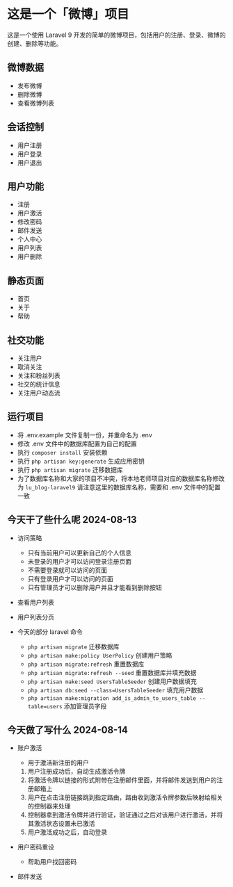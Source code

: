 # 这是一个「微博」项目

这是一个使用 Laravel 9 开发的简单的微博项目，包括用户的注册、登录、微博的创建、删除等功能。

## 微博数据

- 发布微博
- 删除微博
- 查看微博列表

## 会话控制

- 用户注册
- 用户登录
- 用户退出

## 用户功能

- 注册
- 用户激活
- 修改密码
- 邮件发送
- 个人中心
- 用户列表
- 用户删除

## 静态页面

- 首页
- 关于
- 帮助

## 社交功能

- 关注用户
- 取消关注
- 关注和粉丝列表
- 社交的统计信息
- 关注用户动态流

## 运行项目

- 将 .env.example 文件复制一份，并重命名为 .env
- 修改 .env 文件中的数据库配置为自己的配置
- 执行 `composer install` 安装依赖
- 执行 `php artisan key:generate` 生成应用密钥
- 执行 `php artisan migrate` 迁移数据库
- 为了数据库名称和大家的项目不冲突，将本地老师项目对应的数据库名称修改为 `lu_blog-laravel9` 请注意这里的数据库名称，需要和
  .env 文件中的配置一致

## 今天干了些什么呢 2024-08-13

- 访问策略
    - 只有当前用户可以更新自己的个人信息
    - 未登录的用户才可以访问登录注册页面
    - 不需要登录就可以访问的页面
    - 只有登录用户才可以访问的页面
    - 只有管理员才可以删除用户并且才能看到删除按钮
- 查看用户列表
- 用户列表分页

- 今天的部分 laravel 命令
    - `php artisan migrate` 迁移数据库
    - `php artisan make:policy UserPolicy` 创建用户策略
    - `php artisan migrate:refresh` 重置数据库
    - `php artisan migrate:refresh --seed` 重置数据库并填充数据
    - `php artisan make:seed UsersTableSeeder` 创建用户数据填充
    - `php artisan db:seed --class=UsersTableSeeder` 填充用户数据
    - `php artisan make:migration add_is_admin_to_users_table --table=users` 添加管理员字段

## 今天做了写什么 2024-08-14

- 账户激活
    - 用于激活新注册的用户

    1. 用户注册成功后，自动生成激活令牌
    2. 将激活令牌以链接的形式附带在注册邮件里面，并将邮件发送到用户的注册邮箱上
    3. 用户在点击注册链接跳到指定路由，路由收到激活令牌参数后映射给相关的控制器来处理
    4. 控制器拿到激活令牌并进行验证，验证通过之后对该用户进行激活，并将其激活状态设置未已激活
    5. 用户激活成功之后，自动登录
- 用户密码重设
    - 帮助用户找回密码
- 邮件发送
